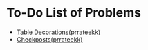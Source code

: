 <html>
<body>
<h1>To-Do List of Problems   </h1>
<ul>
<li><a href = 'http://codeforces.com/problemset/problem/478/C'>Table Decorations(prrateekk)</a></li>
<li><a href = 'http://codeforces.com/problemset/problem/427/C'>Checkposts(prrateekk)</a></li>
</ul>
</body>
</html>
